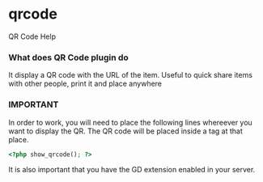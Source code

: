 # qrcode

QR Code Help

### What does QR Code plugin do

It display a QR code with the URL of the item. Useful to quick share items with other people, print it and place anywhere

  

### IMPORTANT

In order to work, you will need to place the following lines whereever you want to display the QR. The QR code will be placed inside a  tag at that place.
```php
<?php show_qrcode(); ?>
```

  

It is also important that you have the GD extension enabled in your server.

